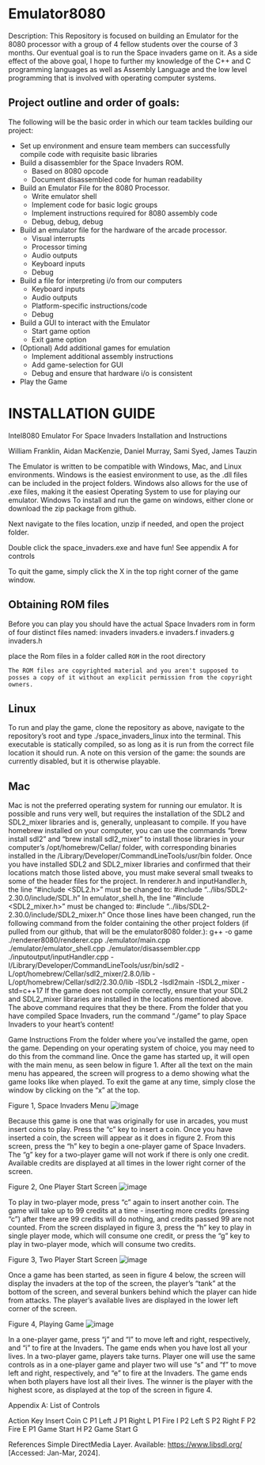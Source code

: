 # Emulator8080

Description: This Repository is focused on building an Emulator for the 8080 processor with a group of 4 fellow students over the course of 3 months. Our eventual goal is to run the Space invaders game on it. As a side effect of the above goal, I hope to further my knowledge of the C++ and C programming languages as well as Assembly Language and the low level programming that is involved with operating computer systems.

## Project outline and order of goals:

The following will be the basic order in which our team tackles building our project:

- Set up environment and ensure team members can successfully compile code with requisite basic libraries
- Build a disassembler for the Space Invaders ROM.
    - Based on 8080 opcode
    - Document disassembled code for human readability
- Build an Emulator File for the 8080 Processor.
    - Write emulator shell
    - Implement code for basic logic groups
    - Implement instructions required for 8080 assembly code
    - Debug, debug, debug
- Build an emulator file for the hardware of the arcade processor.
    - Visual interrupts
    - Processor timing
    - Audio outputs
    - Keyboard inputs
    - Debug
- Build a file for interpreting i/o from our computers
    - Keyboard inputs
    - Audio outputs
    - Platform-specific instructions/code
    - Debug
- Build a GUI to interact with the Emulator
    - Start game option
    - Exit game option
- (Optional) Add additional games for emulation
    - Implement additional assembly instructions
    - Add game-selection for GUI
    - Debug and ensure that hardware i/o is consistent
- Play the Game

# INSTALLATION GUIDE
Intel8080 Emulator For Space Invaders
Installation and Instructions

William Franklin, Aidan MacKenzie, Daniel Murray, Sami Syed, James Tauzin

The Emulator is written to be compatible with Windows, Mac, and Linux environments. Windows is the easiest environment to use, as the .dll files can be included in the project folders. Windows also allows for the use of .exe files, making it the easiest Operating System to use for playing our emulator.
Windows 
To install and run the game on windows, either clone or download the zip package from github.

Next navigate to the files location, unzip if needed, and open the project folder.

Double click the space_invaders.exe and have fun! See appendix A for controls

To quit the game, simply click the X in the top right corner of the game window.

## Obtaining ROM files
Before you can play you should have the actual Space Invaders rom in form of four distinct files named:
invaders
invaders.e
invaders.f
invaders.g
invaders.h

place the Rom files in a folder called `ROM` in the root directory

`The ROM files are copyrighted material and you aren't supposed to posses a copy of it without an explicit permission from the copyright owners.`


## Linux

To run and play the game, clone the repository as above, navigate to the repository’s root and type ./space_invaders_linux into the terminal. This executable is statically compiled, so as long as it is run from the correct file location it should run. A note on this version of the game: the sounds are currently disabled, but it is otherwise playable.

## Mac
Mac is not the preferred operating system for running our emulator. It is possible and runs very well, but requires the installation of the SDL2 and SDL2_mixer libraries and is, generally, unpleasant to compile. If you have homebrew installed on your computer, you can use the commands “brew install sdl2” and “brew install sdl2_mixer” to install those libraries in your computer’s /opt/homebrew/Cellar/ folder, with corresponding binaries installed in the /Library/Developer/CommandLineTools/usr/bin folder. Once you have installed SDL2 and SDL2_mixer libraries and confirmed that their locations match those listed above, you must make several small tweaks to some of the header files for the project. In renderer.h and inputHandler.h, the line “#include <SDL2.h>” must be changed to:
#include “../libs/SDL2-2.30.0/include/SDL.h”
In emulator_shell.h, the line “#include <SDL2_mixer.h>” must be changed to:
#include “../libs/SDL2-2.30.0/include/SDL2_mixer.h”
Once those lines have been changed, run the following command from the folder containing the other project folders (if pulled from our github, that will be the emulator8080 folder.):
g++ -o game ./renderer8080/renderer.cpp ./emulator/main.cpp ./emulator/emulator_shell.cpp ./emulator/disassembler.cpp ./inputoutput/inputHandler.cpp -I/Library/Developer/CommandLineTools/usr/bin/sdl2 -L/opt/homebrew/Cellar/sdl2_mixer/2.8.0/lib -L/opt/homebrew/Cellar/sdl2/2.30.0/lib -lSDL2 -lsdl2main -lSDL2_mixer -std=c++17
If the game does not compile correctly, ensure that your SDL2 and SDL2_mixer libraries are installed in the locations mentioned above. The above command requires that they be there. From the folder that you have compiled Space Invaders, run the command “./game” to play Space Invaders to your heart’s content!

Game Instructions
From the folder where you’ve installed the game, open the game. Depending on your operating system of choice, you may need to do this from the command line. Once the game has started up, it will open with the main menu, as seen below in figure 1. After all the text on the main menu has appeared, the screen will progress to a demo showing what the game looks like when played. To exit the game at any time, simply close the window by clicking on the “x” at the top. 


Figure 1, Space Invaders Menu
![image](https://github.com/saminoorsyed/8080Emulator/assets/91293085/1c316efe-0552-466e-b2e4-1e7b9af83e14)


Because this game is one that was originally for use in arcades, you must insert coins to play. Press the “c” key to insert a coin. Once you have inserted a coin, the screen will appear as it does in figure 2. From this screen, press the “h” key to begin a one-player game of Space Invaders. The “g” key for a two-player game will not work if there is only one credit. Available credits are displayed at all times in the lower right corner of the screen.


Figure 2, One Player Start Screen
![image](https://github.com/saminoorsyed/8080Emulator/assets/91293085/ca275cc0-bf95-4014-b571-726a9da3668b)


To play in two-player mode, press “c” again to insert another coin. The game will take up to 99 credits at a time - inserting more credits (pressing “c”) after there are 99 credits will do nothing, and credits passed 99 are not counted. From the screen displayed in figure 3, press the “h” key to play in single player mode, which will consume one credit, or press the “g” key to play in two-player mode, which will consume two credits.


Figure 3, Two Player Start Screen
![image](https://github.com/saminoorsyed/8080Emulator/assets/91293085/1c78f5da-a5e0-4c39-871a-9e0af6c150b7)


Once a game has been started, as seen in figure 4 below, the screen will display the invaders at the top of the screen, the player’s “tank” at the bottom of the screen, and several bunkers behind which the player can hide from attacks. The player’s available lives are displayed in the lower left corner of the screen.


Figure 4, Playing Game
![image](https://github.com/saminoorsyed/8080Emulator/assets/91293085/b1f3b4e2-8449-4c20-9864-2ea62ba89cd5)


In a one-player game, press “j” and “l” to move left and right, respectively, and “i” to fire at the Invaders. The game ends when you have lost all your lives. In a two-player game, players take turns. Player one will use the same controls as in a one-player game and player two will use “s” and “f” to move left and right, respectively, and “e” to fire at the Invaders. The game ends when both players have lost all their lives. The winner is the player with the highest score, as displayed at the top of the screen in figure 4.




Appendix A: List of Controls

Action
Key
Insert Coin
C
P1 Left
J
P1 Right
L
P1 Fire
I
P2 Left
S
P2 Right
F
P2 Fire
E
P1 Game Start
H
P2 Game Start
G




References
Simple DirectMedia Layer. Available: https://www.libsdl.org/ [Accessed: Jan-Mar, 2024].
